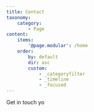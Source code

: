 ```yaml
---
title: Contact
taxonomy:
    category:
        - Page
content:
    items:
        '@page.modular': /home
    order:
        by: default
        dir: asc
        custom:
            - _categoryfilter
            - _timeline
            - _focused
---
```


Get in touch yo
